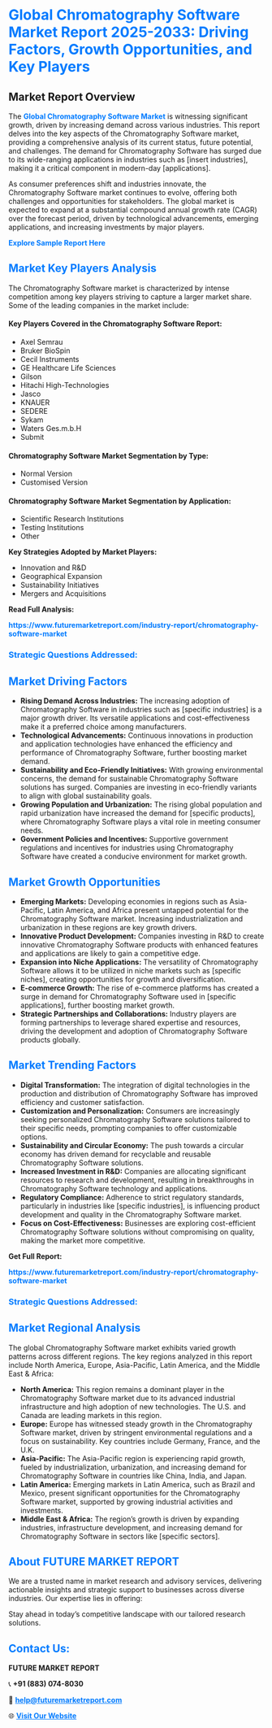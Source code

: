 <h1 style="color: #007BFF;">Global Chromatography Software Market Report 2025-2033: Driving Factors, Growth Opportunities, and Key Players</h1>

<section id="overview">
<h2>Market Report Overview</h2>
<p>The <a href="https://www.futuremarketreport.com/industry-report/chromatography-software-market" style="color: #007BFF; text-decoration: none;"><strong>Global Chromatography Software Market</strong></a> is witnessing significant growth, driven by increasing demand across various industries. This report delves into the key aspects of the Chromatography Software market, providing a comprehensive analysis of its current status, future potential, and challenges. The demand for Chromatography Software has surged due to its wide-ranging applications in industries such as [insert industries], making it a critical component in modern-day [applications].</p>
<p>As consumer preferences shift and industries innovate, the Chromatography Software market continues to evolve, offering both challenges and opportunities for stakeholders. The global market is expected to expand at a substantial compound annual growth rate (CAGR) over the forecast period, driven by technological advancements, emerging applications, and increasing investments by major players.</p>
</section>

<section id="overview">
<p><a href="https://www.futuremarketreport.com/request-sample/reportId=108864" style="color: #007BFF; text-decoration: none;"><strong>Explore Sample Report Here</strong></a></p>
</section>

<section id="key-players">
<h2 style="color: #007BFF;">Market Key Players Analysis</h2>
<p>The Chromatography Software market is characterized by intense competition among key players striving to capture a larger market share. Some of the leading companies in the market include:</p>
<h4>Key Players Covered in the Chromatography Software Report:</h4>
<ul><li>Axel Semrau</li><li>Bruker BioSpin</li><li>Cecil Instruments</li><li>GE Healthcare Life Sciences</li><li>Gilson</li><li>Hitachi High-Technologies</li><li>Jasco</li><li>KNAUER</li><li>SEDERE</li><li>Sykam</li><li>Waters Ges.m.b.H</li><li>Submit</li></ul>
<h4>Chromatography Software Market Segmentation by Type:</h4>
<ul><li>Normal Version</li><li>Customised Version</li></ul>

<h4>Chromatography Software Market Segmentation by Application:</h4>
<ul><li>Scientific Research Institutions</li><li>Testing Institutions</li><li>Other</li></ul>
<p><strong>Key Strategies Adopted by Market Players:</strong></p>
<ul>
<li>Innovation and R&D</li>
<li>Geographical Expansion</li>
<li>Sustainability Initiatives</li>
<li>Mergers and Acquisitions</li>
</ul>
</section>

<section>
<p><strong>Read Full Analysis: </strong></p><a href="https://www.futuremarketreport.com/industry-report/chromatography-software-market" style="color: #007BFF; text-decoration: none;"><strong>https://www.futuremarketreport.com/industry-report/chromatography-software-market</strong></a>
<h3 style="color: #007BFF;">Strategic Questions Addressed:</h3>
</section>

<section id="driving-factors">
<h2 style="color: #007BFF;">Market Driving Factors</h2>
<ul>
<li><strong>Rising Demand Across Industries:</strong> The increasing adoption of Chromatography Software in industries such as [specific industries] is a major growth driver. Its versatile applications and cost-effectiveness make it a preferred choice among manufacturers.</li>
<li><strong>Technological Advancements:</strong> Continuous innovations in production and application technologies have enhanced the efficiency and performance of Chromatography Software, further boosting market demand.</li>
<li><strong>Sustainability and Eco-Friendly Initiatives:</strong> With growing environmental concerns, the demand for sustainable Chromatography Software solutions has surged. Companies are investing in eco-friendly variants to align with global sustainability goals.</li>
<li><strong>Growing Population and Urbanization:</strong> The rising global population and rapid urbanization have increased the demand for [specific products], where Chromatography Software plays a vital role in meeting consumer needs.</li>
<li><strong>Government Policies and Incentives:</strong> Supportive government regulations and incentives for industries using Chromatography Software have created a conducive environment for market growth.</li>
</ul>
</section>

<section id="growth-opportunities">
<h2 style="color: #007BFF;">Market Growth Opportunities</h2>
<ul>
<li><strong>Emerging Markets:</strong> Developing economies in regions such as Asia-Pacific, Latin America, and Africa present untapped potential for the Chromatography Software market. Increasing industrialization and urbanization in these regions are key growth drivers.</li>
<li><strong>Innovative Product Development:</strong> Companies investing in R&D to create innovative Chromatography Software products with enhanced features and applications are likely to gain a competitive edge.</li>
<li><strong>Expansion into Niche Applications:</strong> The versatility of Chromatography Software allows it to be utilized in niche markets such as [specific niches], creating opportunities for growth and diversification.</li>
<li><strong>E-commerce Growth:</strong> The rise of e-commerce platforms has created a surge in demand for Chromatography Software used in [specific applications], further boosting market growth.</li>
<li><strong>Strategic Partnerships and Collaborations:</strong> Industry players are forming partnerships to leverage shared expertise and resources, driving the development and adoption of Chromatography Software products globally.</li>
</ul>
</section>

<section id="trending-factors">
<h2 style="color: #007BFF;">Market Trending Factors</h2>
<ul>
<li><strong>Digital Transformation:</strong> The integration of digital technologies in the production and distribution of Chromatography Software has improved efficiency and customer satisfaction.</li>
<li><strong>Customization and Personalization:</strong> Consumers are increasingly seeking personalized Chromatography Software solutions tailored to their specific needs, prompting companies to offer customizable options.</li>
<li><strong>Sustainability and Circular Economy:</strong> The push towards a circular economy has driven demand for recyclable and reusable Chromatography Software solutions.</li>
<li><strong>Increased Investment in R&D:</strong> Companies are allocating significant resources to research and development, resulting in breakthroughs in Chromatography Software technology and applications.</li>
<li><strong>Regulatory Compliance:</strong> Adherence to strict regulatory standards, particularly in industries like [specific industries], is influencing product development and quality in the Chromatography Software market.</li>
<li><strong>Focus on Cost-Effectiveness:</strong> Businesses are exploring cost-efficient Chromatography Software solutions without compromising on quality, making the market more competitive.</li>
</ul>
</section>

<section>
<p><strong>Get Full Report: </strong></p><a href="https://www.futuremarketreport.com/industry-report/chromatography-software-market" style="color: #007BFF; text-decoration: none;"><strong>https://www.futuremarketreport.com/industry-report/chromatography-software-market</strong></a>
<h3 style="color: #007BFF;">Strategic Questions Addressed:</h3>
</section>


<section id="regional-analysis">
<h2 style="color: #007BFF;">Market Regional Analysis</h2>
<p>The global Chromatography Software market exhibits varied growth patterns across different regions. The key regions analyzed in this report include North America, Europe, Asia-Pacific, Latin America, and the Middle East & Africa:</p>
<ul>
<li><strong>North America:</strong> This region remains a dominant player in the Chromatography Software market due to its advanced industrial infrastructure and high adoption of new technologies. The U.S. and Canada are leading markets in this region.</li>
<li><strong>Europe:</strong> Europe has witnessed steady growth in the Chromatography Software market, driven by stringent environmental regulations and a focus on sustainability. Key countries include Germany, France, and the U.K.</li>
<li><strong>Asia-Pacific:</strong> The Asia-Pacific region is experiencing rapid growth, fueled by industrialization, urbanization, and increasing demand for Chromatography Software in countries like China, India, and Japan.</li>
<li><strong>Latin America:</strong> Emerging markets in Latin America, such as Brazil and Mexico, present significant opportunities for the Chromatography Software market, supported by growing industrial activities and investments.</li>
<li><strong>Middle East & Africa:</strong> The region’s growth is driven by expanding industries, infrastructure development, and increasing demand for Chromatography Software in sectors like [specific sectors].</li>
</ul>
</section>

<footer>
<h2 style="color: #007BFF;">About FUTURE MARKET REPORT</h2>
<p>We are a trusted name in market research and advisory services, delivering actionable insights and strategic support to businesses across diverse industries. Our expertise lies in offering:</p>

<p>Stay ahead in today’s competitive landscape with our tailored research solutions.</p>

<h2 style="color: #007BFF;">Contact Us:</h2>
<p><strong>FUTURE MARKET REPORT</strong></p>
<p>📞 <strong>+91 (883) 074-8030</strong></p>
<p>📧 <strong><a href="mailto:help@futuremarketreport.com" style="color: #007BFF;">help@futuremarketreport.com</a></strong></p>
<p>🌐 <strong><a href="https://www.futuremarketreport.com/" style="color: #007BFF;">Visit Our Website</a></strong></p>
</footer>